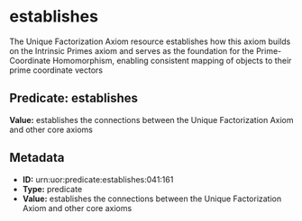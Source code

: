 # establishes

The Unique Factorization Axiom resource establishes how this axiom builds on the Intrinsic Primes axiom and serves as the foundation for the Prime-Coordinate Homomorphism, enabling consistent mapping of objects to their prime coordinate vectors

## Predicate: establishes

**Value:** establishes the connections between the Unique Factorization Axiom and other core axioms

## Metadata

- **ID:** urn:uor:predicate:establishes:041:161
- **Type:** predicate
- **Value:** establishes the connections between the Unique Factorization Axiom and other core axioms
